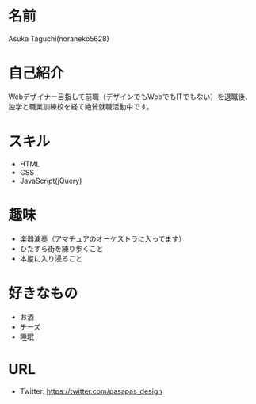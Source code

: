 # 名前
Asuka Taguchi(noraneko5628)

# 自己紹介
Webデザイナー目指して前職（デザインでもWebでもITでもない）を退職後、独学と職業訓練校を経て絶賛就職活動中です。

# スキル
- HTML
- CSS
- JavaScript(jQuery)

# 趣味
- 楽器演奏（アマチュアのオーケストラに入ってます）
- ひたすら街を練り歩くこと
- 本屋に入り浸ること

# 好きなもの
- お酒
- チーズ
- 睡眠

# URL
- Twitter: https://twitter.com/pasapas_design
